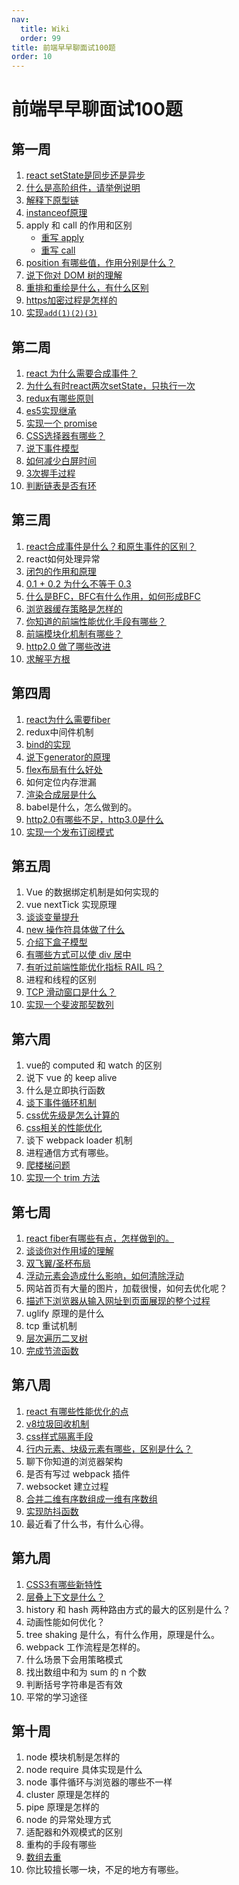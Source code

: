 ```yaml
---
nav:
  title: Wiki
  order: 99
title: 前端早早聊面试100题
order: 10
---
```


# 前端早早聊面试100题

## 第一周

1. [react setState是同步还是异步](/react/basic/001)
2. [什么是高阶组件，请举例说明](/react/basic/003)
3. [解释下原型链](/js/basic/010)
4. [instanceof原理](/js/hand/instanceof)
5. apply 和 call 的作用和区别
   - [重写 apply](/js/hand/apply)
   - [重写 call](/js/hand/call)
6. [position 有哪些值，作用分别是什么？](/css/004)
7. [说下你对 DOM 树的理解](https://blog.poetries.top/browser-working-principle/guide/part5/lesson22.html#javascript-%E6%98%AF%E5%A6%82%E4%BD%95%E5%BD%B1%E5%93%8D-dom-%E7%94%9F%E6%88%90%E7%9A%84)
8. [重排和重绘是什么，有什么区别](/explorer/07)
9. [https加密过程是怎样的](/network/07)
10. [实现`add(1)(2)(3)`](/js/fp/curry/)

## 第二周

1. [react 为什么需要合成事件？](/react/basic/002)
2. [为什么有时react两次setState，只执行一次](/react/basic/001)
3. [redux有哪些原则](/react/redux/001)
4. [es5实现继承](/js/basic/002)
5. [实现一个 promise](https://doc-zf.wuxiao.io/node/04)
6. [CSS选择器有哪些？](/css/003)
7. [说下事件模型](https://javascript.ruanyifeng.com/dom/event.html)
8. [如何减少白屏时间](/optimize/basic/002)
9. [3次握手过程](https://coolshell.cn/articles/11564.html)
10. [判断链表是否有环](https://leetcode-cn.com/problems/linked-list-cycle/)

## 第三周

1. [react合成事件是什么？和原生事件的区别？](/react/basic/002)
2. react如何处理异常
3. [闭包的作用和原理](/js/basic/003)
4. [0.1 + 0.2 为什么不等于 0.3](/js/basic/070)
5. [什么是BFC，BFC有什么作用，如何形成BFC](/css/003)
6. [浏览器缓存策略是怎样的](/explorer/cache)
7. [你知道的前端性能优化手段有哪些？](https://alienzhou.com/projects/fe-performance-journey/)
8. [前端模块化机制有哪些？](/js/basic/090)
9. [http2.0 做了哪些改进](/network/04)
10. [求解平方根](https://leetcode-cn.com/problems/sqrtx/)

## 第四周

1. [react为什么需要fiber](/react/basic/004)
2. redux中间件机制
3. [bind的实现](/js/hand/bind)
4. [说下generator的原理](https://doc-zf.wuxiao.io/node/10)
5. [flex布局有什么好处](https://developer.mozilla.org/zh-CN/docs/Web/CSS/CSS_Flexible_Box_Layout/Basic_Concepts_of_Flexbox)
6. 如何定位内存泄漏
7. [渲染合成层是什么](/explorer/07)
8. babel是什么，怎么做到的。
9. [http2.0有哪些不足，http3.0是什么](/network/04)
10. [实现一个发布订阅模式](https://doc-zf.wuxiao.io/node/03)

## 第五周

1. Vue 的数据绑定机制是如何实现的
2. vue nextTick 实现原理
3. [谈谈变量提升](/js/basic/004)
4. [new 操作符具体做了什么](/js/hand/new)
5. [介绍下盒子模型](/css/001)
6. [有哪些方式可以使 div 居中](/css/006)
7. [有听过前端性能优化指标 RAIL 吗？](/optimize/basic/001)
8. 进程和线程的区别
9. [TCP 滑动窗口是什么？](https://coolshell.cn/articles/11564.html)
10. [实现一个斐波那契数列](https://leetcode-cn.com/problems/fibonacci-number/)

## 第六周

1. vue的 computed 和 watch 的区别
2. 说下 vue 的 keep alive
3. 什么是立即执行函数
4. [谈下事件循环机制](/js/basic/030)
5. [css优先级是怎么计算的](/css/007)
6. [css相关的性能优化](/css/008)
7. 谈下 webpack loader 机制
8. 进程通信方式有哪些。
9. [爬楼梯问题](https://leetcode-cn.com/problems/climbing-stairs/)
10. [实现一个 trim 方法](/js/tool/trim)

## 第七周

1. [react fiber有哪些有点，怎样做到的。](/react/basic/004)
2. [谈谈你对作用域的理解](/js/basic/005)
3. [双飞翼/圣杯布局](/css/009)
4. [浮动元素会造成什么影响，如何清除浮动](/css/012)
5. 网站首页有大量的图片，加载很慢，如何去优化呢？
6. [描述下浏览器从输入网址到页面展现的整个过程](/explorer/06)
7. uglify 原理的是什么
8. tcp 重试机制
9. [层次遍历二叉树](https://leetcode-cn.com/problems/binary-tree-level-order-traversal/)
10. [完成节流函数](/js/tool/throttle)

## 第八周

1. [react 有哪些性能优化的点](/optimize/react/001)
2. [v8垃圾回收机制](/v8/01)
3. [css样式隔离手段](/css/010)
4. [行内元素、块级元素有哪些，区别是什么？](/css/013)
5. 聊下你知道的浏览器架构
6. 是否有写过 webpack 插件
7. websocket 建立过程
8. [合并二维有序数组成一维有序数组](https://leetcode-cn.com/problems/he-bing-liang-ge-pai-xu-de-lian-biao-lcof/)
9. [实现防抖函数](/js/tool/debounce)
10. 最近看了什么书，有什么心得。

## 第九周

1. [CSS3有哪些新特性](/css/005)
2. [层叠上下文是什么？](/css/011)
3. history 和 hash 两种路由方式的最大的区别是什么？
4. 动画性能如何优化？
5. tree shaking 是什么，有什么作用，原理是什么。
6. webpack 工作流程是怎样的。
7. 什么场景下会用策略模式
8. 找出数组中和为 sum 的 n 个数
9. 判断括号字符串是否有效
10. 平常的学习途径

## 第十周

1. node 模块机制是怎样的
2. node require 具体实现是什么
3. node 事件循环与浏览器的哪些不一样
4. cluster 原理是怎样的
5. pipe 原理是怎样的
6. node 的异常处理方式
7. 适配器和外观模式的区别
8. 重构的手段有哪些
9. [数组去重](/js/tool/unique)
10. 你比较擅长哪一块，不足的地方有哪些。